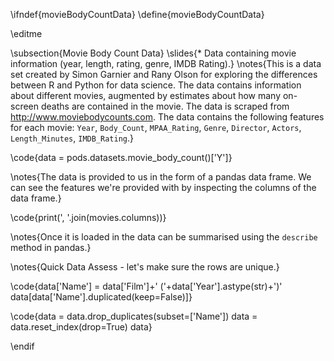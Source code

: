 \ifndef{movieBodyCountData}
\define{movieBodyCountData}

\editme

\subsection{Movie Body Count Data}
\slides{* Data containing movie information (year, length, rating, genre, IMDB Rating).}
\notes{This is a data set created by Simon Garnier and Rany Olson for exploring the differences between R and Python for data science. The data contains information about different movies, augmented by estimates about how many on-screen deaths are contained in the movie. The data is scraped from <http://www.moviebodycounts.com>. The data contains the following features for each movie: `Year`, `Body_Count`, `MPAA_Rating`, `Genre`, `Director`, `Actors`, `Length_Minutes`, `IMDB_Rating`.}

\code{data = pods.datasets.movie_body_count()['Y']}

\notes{The data is provided to us in the form of a pandas data frame. We can see the features we're provided with by inspecting the columns of the data frame.}

\code{print(', '.join(movies.columns))}

\notes{Once it is loaded in the data can be summarised using the `describe` method in pandas.}

\notes{Quick Data Assess - let's make sure the rows are unique.}

\code{data['Name'] = data['Film']+' ('+data['Year'].astype(str)+')'
data[data['Name'].duplicated(keep=False)]}

\code{data = data.drop_duplicates(subset=['Name'])
data = data.reset_index(drop=True)
data}

\endif
